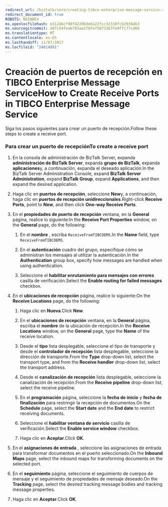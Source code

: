 ```yaml
---
redirect_url: /biztalk/core/creating-tibco-enterprise-message-service-receive-handlers/
redirect_document_id: true
ROBOTS: NOINDEX
ms.openlocfilehash: e31246cf90f42206de6a22fcc32338fcb2936db3
ms.sourcegitcommit: dd7c54feab783ae2f8fe75873363fe9ffc77cd66
ms.translationtype: MT
ms.contentlocale: es-ES
ms.lasthandoff: 11/07/2017
ms.locfileid: "24014891"
---
```

# <a name="how-to-create-receive-ports-in-tibco-enterprise-message-service"></a><span data-ttu-id="8d1bb-101">Creación de puertos de recepción en TIBCO Enterprise Message Service</span><span class="sxs-lookup"><span data-stu-id="8d1bb-101">How to Create Receive Ports in TIBCO Enterprise Message Service</span></span>
<span data-ttu-id="8d1bb-102">Siga los pasos siguientes para crear un puerto de recepción.</span><span class="sxs-lookup"><span data-stu-id="8d1bb-102">Follow these steps to create a receive port.</span></span>  
  
### <a name="to-create-a-receive-port"></a><span data-ttu-id="8d1bb-103">Para crear un puerto de recepción</span><span class="sxs-lookup"><span data-stu-id="8d1bb-103">To create a receive port</span></span>  
  
1.  <span data-ttu-id="8d1bb-104">En la consola de administración de BizTalk Server, expanda **administración de BizTalk Server**, expanda **grupo de BizTalk**, expanda **aplicaciones**y, a continuación, expanda el deseado aplicación.</span><span class="sxs-lookup"><span data-stu-id="8d1bb-104">In the BizTalk Server Administration Console, expand **BizTalk Server Administration**, expand **BizTalk Group**, expand **Applications**, and then expand the desired application.</span></span>  
  
2.  <span data-ttu-id="8d1bb-105">Haga clic en **puertos de recepción**, seleccione **New**y, a continuación, haga clic en **puertos de recepción unidireccionales**.</span><span class="sxs-lookup"><span data-stu-id="8d1bb-105">Right-click **Receive Ports**, point to **New**, and then click **One-way Receive Ports**.</span></span>  
  
3.  <span data-ttu-id="8d1bb-106">En el **propiedades de puerto de recepción** ventana, en la **General** página, realice lo siguiente:</span><span class="sxs-lookup"><span data-stu-id="8d1bb-106">In the **Receive Port Properties** window, on the **General** page, do the following:</span></span>  
  
    1.  <span data-ttu-id="8d1bb-107">En el **nombre** , escriba `ReceiveFromTIBCOEMS`.</span><span class="sxs-lookup"><span data-stu-id="8d1bb-107">In the **Name** field, type `ReceiveFromTIBCOEMS`.</span></span>  
  
    2.  <span data-ttu-id="8d1bb-108">En el **autenticación** cuadro del grupo, especifique cómo se administran los mensajes al utilizar la autenticación.</span><span class="sxs-lookup"><span data-stu-id="8d1bb-108">In the **Authentication** group box, specify how messages are handled when using authentication.</span></span>  
  
    3.  <span data-ttu-id="8d1bb-109">Seleccione el **habilitar enrutamiento para mensajes con errores** casilla de verificación.</span><span class="sxs-lookup"><span data-stu-id="8d1bb-109">Select the **Enable routing for failed messages** checkbox.</span></span>  
  
4.  <span data-ttu-id="8d1bb-110">En el **ubicaciones de recepción** página, realice lo siguiente:</span><span class="sxs-lookup"><span data-stu-id="8d1bb-110">On the **Receive Locations** page, do the following:</span></span>  
  
    1.  <span data-ttu-id="8d1bb-111">Haga clic en **Nueva**.</span><span class="sxs-lookup"><span data-stu-id="8d1bb-111">Click **New**.</span></span>  
  
    2.  <span data-ttu-id="8d1bb-112">En el **ubicaciones de recepción** ventana, en la **General** página, escriba el **nombre** de la ubicación de recepción.</span><span class="sxs-lookup"><span data-stu-id="8d1bb-112">In the **Receive Locations** window, on the **General** page, type the **Name** of the receive location.</span></span>  
  
    3.  <span data-ttu-id="8d1bb-113">Desde el **tipo** lista desplegable, seleccione el tipo de transporte y desde el **controlador de recepción** lista desplegable, seleccione la dirección de transporte.</span><span class="sxs-lookup"><span data-stu-id="8d1bb-113">From the **Type** drop-down list, select the transport type, and from the **Receive handler** drop-down list, select the transport address.</span></span>  
  
    4.  <span data-ttu-id="8d1bb-114">Desde el **canalización de recepción** lista desplegable, seleccione la canalización de recepción.</span><span class="sxs-lookup"><span data-stu-id="8d1bb-114">From the **Receive pipeline** drop-down list, select the receive pipeline.</span></span>  
  
    5.  <span data-ttu-id="8d1bb-115">En el **programación** página, seleccione la **fecha de inicio** y **fecha de finalización** para restringir la recepción de documentos.</span><span class="sxs-lookup"><span data-stu-id="8d1bb-115">On the **Schedule** page, select the **Start date** and the **End date** to restrict receiving documents.</span></span>  
  
    6.  <span data-ttu-id="8d1bb-116">Seleccione el **habilitar ventana de servicio** casilla de verificación.</span><span class="sxs-lookup"><span data-stu-id="8d1bb-116">Select the **Enable service window** checkbox.</span></span>  
  
    7.  <span data-ttu-id="8d1bb-117">Haga clic en **Aceptar**.</span><span class="sxs-lookup"><span data-stu-id="8d1bb-117">Click **OK**.</span></span>  
  
5.  <span data-ttu-id="8d1bb-118">En el **asignaciones de entrada** , seleccione las asignaciones de entrada para transformar documentos en el puerto seleccionado.</span><span class="sxs-lookup"><span data-stu-id="8d1bb-118">On the **Inbound Maps** page, select the inbound maps for transforming documents on the selected port.</span></span>  
  
6.  <span data-ttu-id="8d1bb-119">En el **seguimiento** página, seleccione el seguimiento de cuerpos de mensaje y el seguimiento de propiedades de mensaje deseado.</span><span class="sxs-lookup"><span data-stu-id="8d1bb-119">On the **Tracking** page, select the desired tracking message bodies and tracking message properties.</span></span>  
  
7.  <span data-ttu-id="8d1bb-120">Haga clic en **Aceptar**.</span><span class="sxs-lookup"><span data-stu-id="8d1bb-120">Click **OK**.</span></span>  
  
